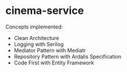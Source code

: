 # cinema-service

Concepts implemented:
- Clean Architecture
- Logging with Serilog
- Mediator Pattern with Mediatr
- Repository Pattern with Ardalis Specification
- Code First with Entity Framework